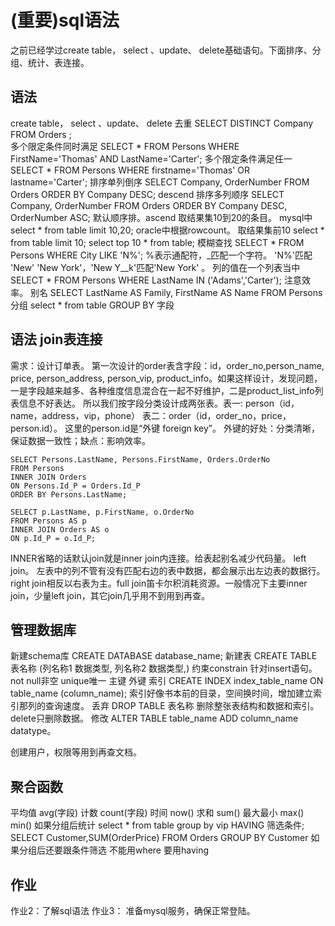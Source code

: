 (重要)sql语法
===
之前已经学过create table， select 、update、 delete基础语句。下面排序、分组、统计、表连接。

## 语法
create table， select 、update、 delete
去重  SELECT DISTINCT Company FROM Orders ;    
多个限定条件同时满足 SELECT * FROM Persons WHERE FirstName='Thomas' AND LastName='Carter'; 
多个限定条件满足任一 SELECT * FROM Persons WHERE firstname='Thomas' OR lastname='Carter';
排序单列倒序 SELECT Company, OrderNumber FROM Orders ORDER BY Company DESC;              descend
排序多列顺序 SELECT Company, OrderNumber FROM Orders ORDER BY Company DESC, OrderNumber ASC;  默认顺序排。ascend
取结果集10到20的条目。 mysql中  select * from table limit 10,20;     oracle中根据rowcount。
取结果集前10 select * from table limit 10; select top 10 * from table;
模糊查找 SELECT * FROM Persons  WHERE City LIKE 'N%';  %表示通配符，_匹配一个字符。     'N%'匹配 'New' 'New York'，'New Y__k'匹配'New York' 。 
列的值在一个列表当中  SELECT * FROM Persons WHERE LastName IN ('Adams','Carter');    注意效率。
别名 SELECT LastName AS Family, FirstName AS Name FROM Persons
分组  select * from table GROUP BY 字段

## 语法 join表连接
需求：设计订单表。   第一次设计的order表含字段：id，order_no,person_name, price, person_address, person_vip, product_info。如果这样设计，发现问题，一是字段越来越多、各种维度信息混合在一起不好维护，二是product_list_info列表信息不好表达。 
所以我们按字段分类设计成两张表。表一: person（id，name，address，vip，phone） 表二：order（id，order_no，price，person.id）。
这里的person.id是“外键 foreign key”。 外键的好处：分类清晰，保证数据一致性；缺点：影响效率。
```
SELECT Persons.LastName, Persons.FirstName, Orders.OrderNo
FROM Persons
INNER JOIN Orders
ON Persons.Id_P = Orders.Id_P
ORDER BY Persons.LastName;

SELECT p.LastName, p.FirstName, o.OrderNo
FROM Persons AS p
INNER JOIN Orders AS o
ON p.Id_P = o.Id_P;
```
INNER省略的话默认join就是inner join内连接。给表起别名减少代码量。
left join。 左表中的列不管有没有匹配右边的表中数据，都会展示出左边表的数据行。right join相反以右表为主。full join笛卡尔积消耗资源。一般情况下主要inner join，少量left join，其它join几乎用不到用到再查。

## 管理数据库
新建schema库   CREATE DATABASE database_name; 
新建表         CREATE TABLE 表名称 (列名称1 数据类型, 列名称2 数据类型,)
约束constrain  针对insert语句。   not null非空      unique唯一    主键    外键
索引 CREATE INDEX index_table_name ON table_name (column_name);    索引好像书本前的目录，空间换时间，增加建立索引那列的查询速度。
丢弃  DROP TABLE 表名称  删除整张表结构和数据和索引。delete只删除数据。
修改  ALTER TABLE table_name ADD column_name datatype。  

创建用户，权限等用到再查文档。

## 聚合函数
平均值 avg(字段)
计数   count(字段)
时间   now()
求和   sum()
最大最小  max() min()
如果分组后统计    select * from table group by vip HAVING 筛选条件;
SELECT Customer,SUM(OrderPrice) FROM Orders GROUP BY Customer
如果分组后还要跟条件筛选 不能用where 要用having

## 作业
作业2：了解sql语法
作业3： 准备mysql服务，确保正常登陆。

